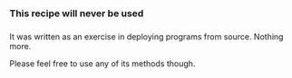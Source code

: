 ###
### This recipe will never be used
###

It was written as an exercise in deploying programs from source. Nothing more. 

Please feel free to use any of its methods though.
